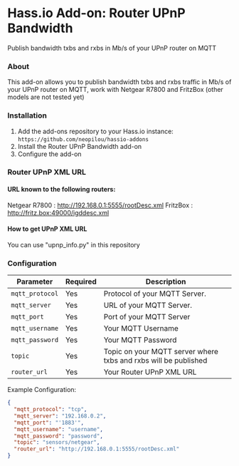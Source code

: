 # Hass.io Add-on: Router UPnP Bandwidth
Publish bandwidth txbs and rxbs in Mb/s of your UPnP router on MQTT

### About
This add-on allows you to publish bandwidth txbs and rxbs traffic in Mb/s of your UPnP router on MQTT, work with Netgear R7800 and FritzBox (other models are not tested yet)

### Installation
1. Add the add-ons repository to your Hass.io instance: `https://github.com/neopilou/hassio-addons`
2. Install the Router UPnP Bandwidth add-on
3. Configure the add-on 

### Router UPnP XML URL
#### URL known to the following routers:
Netgear R7800 : http://192.168.0.1:5555/rootDesc.xml
FritzBox : http://fritz.box:49000/igddesc.xml
#### How to get UPnP XML URL
You can use "upnp_info.py" in this repository

### Configuration

|Parameter|Required|Description|
|---------|--------|-----------|
|`mqtt_protocol`|Yes|Protocol of your MQTT Server.|
|`mqtt_server`|Yes|URL of your MQTT Server.|
|`mqtt_port`|Yes|Port of your MQTT Server|
|`mqtt_username`|Yes|Your MQTT Username|
|`mqtt_password`|Yes|Your MQTT Password|
|`topic`|Yes|Topic on your MQTT server where txbs and rxbs will be published|
|`router_url`|Yes|Your Router UPnP XML URL|

Example Configuration:
```json
{
  "mqtt_protocol": "tcp",
  "mqtt_server": "192.168.0.2",
  "mqtt_port": "'1883'",
  "mqtt_username": "username",
  "mqtt_password": "password",
  "topic": "sensors/netgear",
  "router_url": "http://192.168.0.1:5555/rootDesc.xml"
}
```
